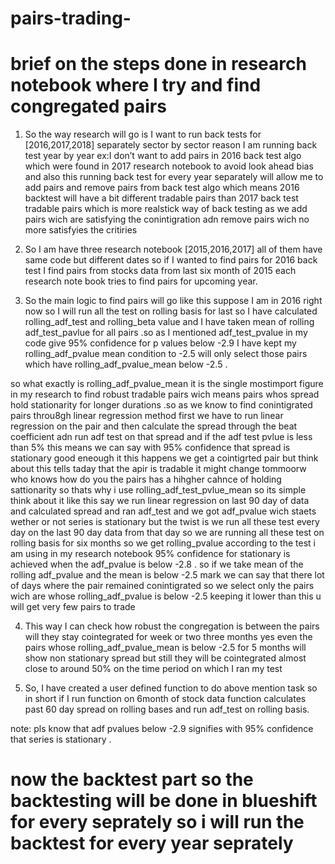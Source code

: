 # pairs-trading-
# brief on the steps done in research notebook where I try and find congregated pairs 
1)	So the way research will go is I want to run back tests for [2016,2017,2018] separately sector by sector reason I am running back test year by year ex:I don’t want to add pairs in 2016 back test algo which were  found  in 2017 research notebook to avoid look ahead bias and also this running back test for every year separately will allow me to add pairs and remove pairs from back test algo which means 2016 backtest will have a bit different tradable pairs than 2017 back test tradable pairs  which is more realstick way of back testing as we add pairs wich are satisfying the conintigration adn remove pairs wich no more satisfyies the critiries  

2)	So I am have three research notebook [2015,2016,2017] all of them have same code but different dates so if I wanted to find pairs for 2016 back test I find pairs from stocks data from last six month of 2015 each research note book tries to find pairs for upcoming year.

3)	So the main logic to find pairs will go like this  suppose I am in 2016 right now so I will run all the test on rolling basis for last so I have calculated rolling_adf_test and rolling_beta value and I have taken mean of  rolling adf_test_pavlue  for all pairs .so as I mentioned adf_test_pvalue in my code give 95% confidence for p values below -2.9 I have kept my rolling_adf_pvalue  mean condition to -2.5  will only select those pairs which have rolling_adf_pvalue_mean below -2.5 .

so what exactly is rolling_adf_pvalue_mean it is the single mostimport figure in my research to find robust tradable pairs wich means pairs whos spread hold stationarity for longer durations .so as we know to find conintigrated pairs throu8gh linear regression method first we have to run linear regression on the pair and then calculate the spread through the beat coefficient adn run adf test on that spread and if the adf test pvlue is less than 5% this means we can say with 95% confidence that spread is stationary good eneough it this happens we get a cointigrted pair but think about this tells taday that the apir is tradable it might change tommoorw who knows how do you the pairs has a hihgher cahnce of holding sattionarity so thats why i use rolling_adf_test_pvlue_mean so its simple think about it like this say we run linear regression on last 90 day of data and calculated spread and ran adf_test and we got adf_pvalue wich staets wether or not series is stationary but the twist is we run all these test every day on the last 90 day data from that day so we are running all these test on rolling basis for six months so we get rolling_pvalue according to the test i am using in my research notebook 95% confidence for stationary is achieved when the adf_pvalue is below -2.8 . so if we take mean of the rolling adf_pvalue and the mean is below -2.5 mark we can say that there lot of days where the pair remained conintigrated so we select only the pairs wich are whose rolling_adf_pvalue is below -2.5 keeping it lower than this u will get very few pairs to trade

4)	This way I can check how robust the congregation is between the pairs  will they  stay cointegrated for week or two three months yes even the pairs whose rolling_adf_pvalue_mean is below -2.5 for 5 months will show non stationary spread but still they will be cointegrated almost close to around 50% on the time period on which I ran my test

5)	So, I have created a user defined function to do above mention task so in short if I run function on 6month of stock data function calculates past 60 day spread on rolling bases and run adf_test on rolling basis.



note: pls know that adf pvalues below -2.9 signifies with 95% confidence that series is stationary .

# now  the backtest part so the backtesting will be done in blueshift for every seprately so i will run the backtest for every year seprately 
 

